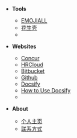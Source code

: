 - **Tools**
  - [EMOJIALL](https://www.emojiall.com/zh-hans)
  - [花生壳](https://console.hsk.oray.com/forward)
  - 

- **Websites**
  - [Concur](https://www.concursolutions.com/home.asp)
  - [HRCloud](https://corehr.hrcloud.com/#/Dashboard)
  - [Bitbucket](https://bitbucket.org/dashboard/repositories)
  - [Github](https://github.com/)
  - [Docsify](https://docsify.js.org/#/?id=docsify)
  - [How to Use Docsify](https://www.cnblogs.com/xhemj/p/How-to-Use-Docsify.html)
  - 

- **About**
  - [个人主页](http://sl646611hd.vicp.fun)
  - [联系方式](qiangp@fortemedia.com) 

